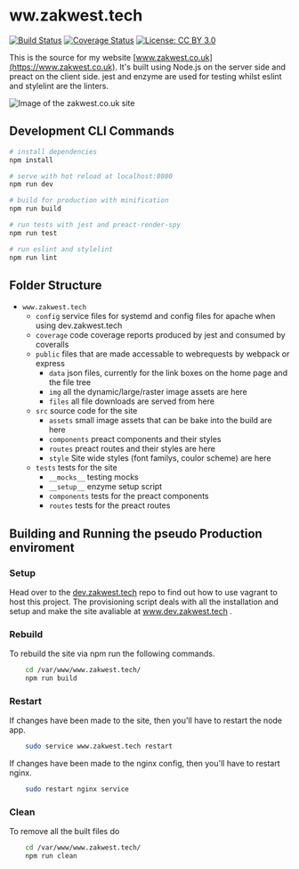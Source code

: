 # ww.zakwest.tech
[![Build Status](https://travis-ci.org/zwrawr/www.zakwest.co.uk.svg?branch=develop)](https://travis-ci.org/zwrawr/www.zakwest.co.uk)
[![Coverage Status](https://coveralls.io/repos/github/zwrawr/www.zakwest.co.uk/badge.svg?branch=develop)](https://coveralls.io/github/zwrawr/www.zakwest.co.uk?branch=develop)
[![License: CC BY 3.0](https://img.shields.io/badge/License-CC%20BY%203.0-lightgrey.svg)](https://creativecommons.org/licenses/by/3.0/)

This is the source for my website [www.zakwest.co.uk](https://www.zakwest.co.uk). It's built using Node.js on the server side and preact on the client side. jest and enzyme are used for testing whilst eslint and stylelint are the linters.

![Image of the zakwest.co.uk site](https://zakwest.co.uk/files/Github/www.zakwest.tech/www.zakwest.tech.png)

## Development CLI Commands

``` bash
# install dependencies
npm install

# serve with hot reload at localhost:8080
npm run dev

# build for production with minification
npm run build

# run tests with jest and preact-render-spy
npm run test

# run eslint and stylelint
npm run lint
```

## Folder Structure

- `www.zakwest.tech`
  - `config`
  service files for systemd and config files for apache when using dev.zakwest.tech
  - `coverage`
  code coverage reports produced by jest and consumed by coveralls
  - `public`
  files that are made accessable to webrequests by webpack or express
    - `data`
	json files, currently for the link boxes on the home page and the file tree
	- `img`
	all the dynamic/large/raster image assets are here
	- `files`
	all file downloads are served from here
  - `src`
  source code for the site
    - `assets`
	small image assets that can be bake into the build are here
	- `components`
	preact components and their styles
	- `routes`
	preact routes and their styles are here
	- `style`
	Site wide styles (font familys, coulor scheme) are here
  - `tests`
  tests for the site
    - `__mocks__`
	testing mocks
	- `__setup__`
	enzyme setup script
	- `components`
	tests for the preact components
	- `routes`
	tests for the preact routes

## Building and Running the pseudo Production enviroment
### Setup
Head over to the [dev.zakwest.tech](https://github.com/zwrawr/dev.zakwest.tech) repo to find out how to use vagrant to host this project.
The provisioning script deals with all the installation and setup and make the site avaliable at www.dev.zakwest.tech .

### Rebuild
To rebuild the site via npm run the following commands.
```bash
    cd /var/www/www.zakwest.tech/
    npm run build
```

### Restart
If changes have been made to the site, then you'll have to restart the node app.
```bash
	sudo service www.zakwest.tech restart
```
If changes have been made to the nginx config, then you'll have to restart nginx.
```bash
	sudo restart nginx service
```

### Clean
To remove all the built files do
```bash
    cd /var/www/www.zakwest.tech/
    npm run clean
```

